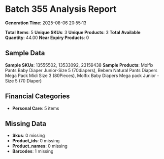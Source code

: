 # Batch 355 Analysis Report

**Generation Time**: 2025-08-06 20:55:13

**Total Items**: 5
**Unique SKUs**: 3
**Unique Products**: 3
**Total Available Quantity**: 44.00
**Near Expiry Products**: 0

## Sample Data
**Sample SKUs**: 13555502, 13533092, 23159438
**Sample Products**: Molfix Pants Baby Diaper Junior-Size 5 (70diapers), Bebem Natural Pants Diapers Mega Pack Midi Size 3 (80Pieces), Molfix Baby Diapers Mega pack Junior - Size 5 (70 Diaper)

## Financial Categories
- **Personal Care**: 5 items

## Missing Data
- **Skus**: 0 missing
- **Product_ids**: 0 missing
- **Product_names**: 0 missing
- **Barcodes**: 1 missing
